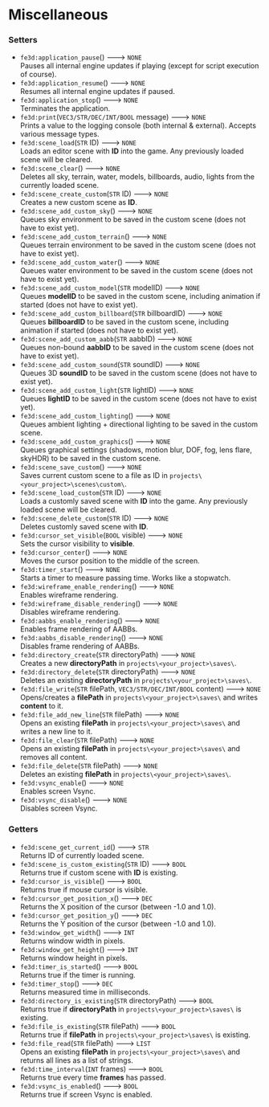 # Miscellaneous
### Setters
- `fe3d:application_pause`() ---> `NONE`  
  Pauses all internal engine updates if playing (except for script execution of course).
- `fe3d:application_resume`() ---> `NONE`  
  Resumes all internal engine updates if paused.
- `fe3d:application_stop`() ---> `NONE`  
  Terminates the application.
- `fe3d:print`(`VEC3/STR/DEC/INT/BOOL` message) ---> `NONE`  
  Prints a value to the logging console (both internal & external). Accepts various message types.
- `fe3d:scene_load`(`STR` ID) ---> `NONE`  
  Loads an editor scene with **ID** into the game. Any previously loaded scene will be cleared.
- `fe3d:scene_clear`() ---> `NONE`  
  Deletes all sky, terrain, water, models, billboards, audio, lights from the currently loaded scene.
- `fe3d:scene_create_custom`(`STR` ID) ---> `NONE`  
  Creates a new custom scene as **ID**.
- `fe3d:scene_add_custom_sky`() ---> `NONE`  
  Queues sky environment to be saved in the custom scene (does not have to exist yet).
- `fe3d:scene_add_custom_terrain`() ---> `NONE`  
  Queues terrain environment to be saved in the custom scene (does not have to exist yet).
- `fe3d:scene_add_custom_water`() ---> `NONE`  
  Queues water environment to be saved in the custom scene (does not have to exist yet).
- `fe3d:scene_add_custom_model`(`STR` modelID) ---> `NONE`  
  Queues **modelID** to be saved in the custom scene, including animation if started (does not have to exist yet).
- `fe3d:scene_add_custom_billboard`(`STR` billboardID) ---> `NONE`  
  Queues **billboardID** to be saved in the custom scene, including animation if started (does not have to exist yet).
- `fe3d:scene_add_custom_aabb`(`STR` aabbID) ---> `NONE`  
  Queues non-bound **aabbID** to be saved in the custom scene (does not have to exist yet).
- `fe3d:scene_add_custom_sound`(`STR` soundID) ---> `NONE`  
  Queues 3D **soundID** to be saved in the custom scene (does not have to exist yet).
- `fe3d:scene_add_custom_light`(`STR` lightID) ---> `NONE`  
  Queues **lightID** to be saved in the custom scene (does not have to exist yet).
- `fe3d:scene_add_custom_lighting`() ---> `NONE`  
  Queues ambient lighting + directional lighting to be saved in the custom scene.
- `fe3d:scene_add_custom_graphics`() ---> `NONE`  
  Queues graphical settings (shadows, motion blur, DOF, fog, lens flare, skyHDR) to be saved in the custom scene.
- `fe3d:scene_save_custom`() ---> `NONE`  
  Saves current custom scene to a file as ID in `projects\<your_project>\scenes\custom\`.
- `fe3d:scene_load_custom`(`STR` ID) ---> `NONE`  
  Loads a customly saved scene with **ID** into the game. Any previously loaded scene will be cleared.
- `fe3d:scene_delete_custom`(`STR` ID) ---> `NONE`  
  Deletes customly saved scene with **ID**.
- `fe3d:cursor_set_visible`(`BOOL` visible) ---> `NONE`  
  Sets the cursor visibility to **visible**.
- `fe3d:cursor_center`() ---> `NONE`  
  Moves the cursor position to the middle of the screen.
- `fe3d:timer_start`() ---> `NONE`  
  Starts a timer to measure passing time. Works like a stopwatch.
- `fe3d:wireframe_enable_rendering`() ---> `NONE`  
  Enables wireframe rendering.
- `fe3d:wireframe_disable_rendering`() ---> `NONE`  
  Disables wireframe rendering.
- `fe3d:aabbs_enable_rendering`() ---> `NONE`  
  Enables frame rendering of AABBs.
- `fe3d:aabbs_disable_rendering`() ---> `NONE`  
  Disables frame rendering of AABBs.
- `fe3d:directory_create`(`STR` directoryPath) ---> `NONE`  
  Creates a new **directoryPath** in `projects\<your_project>\saves\`.
- `fe3d:directory_delete`(`STR` directoryPath) ---> `NONE`  
  Deletes an existing **directoryPath** in `projects\<your_project>\saves\`.
- `fe3d:file_write`(`STR` filePath, `VEC3/STR/DEC/INT/BOOL` content) ---> `NONE`  
  Opens/creates a **filePath** in `projects\<your_project>\saves\` and writes **content** to it.
- `fe3d:file_add_new_line`(`STR` filePath) ---> `NONE`  
  Opens an existing **filePath** in `projects\<your_project>\saves\` and writes a new line to it.
- `fe3d:file_clear`(`STR` filePath) ---> `NONE`  
  Opens an existing **filePath** in `projects\<your_project>\saves\` and removes all content.
- `fe3d:file_delete`(`STR` filePath) ---> `NONE`  
  Deletes an existing **filePath** in `projects\<your_project>\saves\`.
- `fe3d:vsync_enable`() ---> `NONE`  
  Enables screen Vsync.
- `fe3d:vsync_disable`() ---> `NONE`  
  Disables screen Vsync.
### Getters
- `fe3d:scene_get_current_id`() ---> `STR`  
  Returns ID of currently loaded scene.
- `fe3d:scene_is_custom_existing`(`STR` ID) ---> `BOOL`  
  Returns true if custom scene with **ID** is existing.
- `fe3d:cursor_is_visible`() ---> `BOOL`  
  Returns true if mouse cursor is visible.
- `fe3d:cursor_get_position_x`() ---> `DEC`  
  Returns the X position of the cursor (between -1.0 and 1.0).
- `fe3d:cursor_get_position_y`() ---> `DEC`  
  Returns the Y position of the cursor (between -1.0 and 1.0).
- `fe3d:window_get_width`() ---> `INT`  
  Returns window width in pixels.
- `fe3d:window_get_height`() ---> `INT`  
  Returns window height in pixels.
- `fe3d:timer_is_started`() ---> `BOOL`  
  Returns true if the timer is running.
- `fe3d:timer_stop`() ---> `DEC`  
  Returns measured time in milliseconds.
- `fe3d:directory_is_existing`(`STR` directoryPath) ---> `BOOL`  
  Returns true if **directoryPath** in `projects\<your_project>\saves\` is existing.
- `fe3d:file_is_existing`(`STR` filePath) ---> `BOOL`  
  Returns true if **filePath** in `projects\<your_project>\saves\` is existing.
- `fe3d:file_read`(`STR` filePath) ---> `LIST`  
  Opens an existing **filePath** in `projects\<your_project>\saves\` and returns all lines as a list of strings.
- `fe3d:time_interval`(`INT` frames) ---> `BOOL`  
  Returns true every time **frames** has passed.
- `fe3d:vsync_is_enabled`() ---> `BOOL`  
  Returns true if screen Vsync is enabled.
